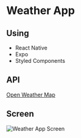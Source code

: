 # Weather App 

## Using
- React Native
- Expo
- Styled Components

## API
[Open Weather Map](https://openweathermap.org/api)

## Screen
![Weather App Screen](https://user-images.githubusercontent.com/85024598/154276504-2a94551d-1ef8-4433-97c6-9250be5aee1a.png)
